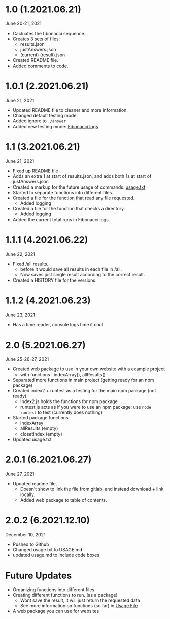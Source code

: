 1.0 (1.2021.06.21)
===================

June 20-21, 2021

- Cacluates the fibonacci sequence.
- Creates 3 sets of files:
    - results.json
    - justAnswers.json
    - (current) (result).json
- Created README file.
- Added comments to code.


1.0.1 (2.2021.06.21)
===================

June 21, 2021

- Updated README file to cleaner and more information.
- Changed default testing mode.
- Added ignore to `./answer`
- Added new testing mode: [Fibonacci logs](#enable-fibonacci-logs)


1.1 (3.2021.06.21)
===================

June 21, 2021

- Fixed up README file
- Adds an extra 1 at start of results.json, and adds both 1s at start of justAnswers.json
- Created a markup for the future usage of commands. [usage.txt](./usage.txt)
- Started to separate functions into different files.
- Created a file for the function that read any file requested.
    - Added logging
- Created a file for the function that checks a directory.
    - Added logging
- Added the current total runs in Fibonacci logs.


1.1.1 (4.2021.06.22)
===================

June 22, 2021

- Fixed /all results.
    - before it would save all results in each file in /all. 
    - Now saves just single result according to the correct result.
- Created a HISTORY file for the versions.


1.1.2 (4.2021.06.23)
===================

June 23, 2021

- Has a time reader, console logs time it cool.


2.0 (5.2021.06.27)
===================

June 25-26-27, 2021

- Created web package to use in your own website with a example project
    - with functions : indexArray(), allResults()
- Separated more functions in main project (getting ready for an npm package)
- Created index2 + runtest as a testing for the main npm package (not ready)
    - Index2.js holds the functions for npm package
    - runtest.js acts as if you were to use an npm package: use `node runtest` to test (currently does nothing)
- Started package functions
    - indexArray
    - allResults (empty)
    - closetIndex (empty)
- Updated usage.txt

2.0.1 (6.2021.06.27)
===================

June 27, 2021

- Updated readme file, 
    - Doesn't show to link the file from gitlab, and instead download + link locally.
    - Added web package to table of contents.

2.0.2 (6.2021.12.10)
===================

December 10, 2021

- Pushed to Github
- Changed usage.txt to USAGE.md
- updated usage.md to include code boxes

Future Updates
===================

- Organizing functions into different files.
- Creating different functions to run. (as a package)
    - Wont save the result, it will just return the requested data
    - See more information on functions (so far) in [Usage File](./usage.txt)
- A web package you can use for websites